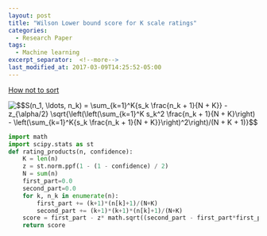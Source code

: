 ```yaml
---
layout: post
title: "Wilson Lower bound score for K scale ratings"
categories:
  - Research Paper
tags:
  - Machine learning
excerpt_separator:  <!--more-->
last_modified_at: 2017-03-09T14:25:52-05:00
---
```

[How not to sort](http://www.evanmiller.org/how-not-to-sort-by-average-rating.html) 

<img src="https://latex.codecogs.com/png.latex?\fn_phv&space;$$S(n_1,&space;\ldots,&space;n_k)&space;=&space;\sum_{k=1}^K{s_k&space;\frac{n_k&space;&plus;&space;1}{N&space;&plus;&space;K}}&space;-&space;z_{\alpha/2}&space;\sqrt{\left(\left(\sum_{k=1}^K&space;s_k^2&space;\frac{n_k&space;&plus;&space;1}{N&space;&plus;&space;K}\right)&space;-&space;\left(\sum_{k=1}^K{s_k&space;\frac{n_k&space;&plus;&space;1}{N&space;&plus;&space;K}}\right)^2\right)/(N&space;&plus;&space;K&space;&plus;&space;1)}$$" title="$$S(n_1, \ldots, n_k) = \sum_{k=1}^K{s_k \frac{n_k + 1}{N + K}} - z_{\alpha/2} \sqrt{\left(\left(\sum_{k=1}^K s_k^2 \frac{n_k + 1}{N + K}\right) - \left(\sum_{k=1}^K{s_k \frac{n_k + 1}{N + K}}\right)^2\right)/(N + K + 1)}$$" />

```python
import math
import scipy.stats as st
def rating_products(n, confidence):
    K = len(n)
    z = st.norm.ppf(1 - (1 - confidence) / 2)
    N = sum(n)
    first_part=0.0
    second_part=0.0
    for k, n_k in enumerate(n):
        first_part += (k+1)*(n[k]+1)/(N+K)
        second_part += (k+1)*(k+1)*(n[k]+1)/(N+K)
    score = first_part - z* math.sqrt((second_part - first_part*first_part)/(N+K+1))
    return score
```

